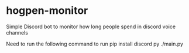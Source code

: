 # hogpen-monitor
Simple Discord bot to monitor how long people spend in discord voice channels

Need to run the following command to run
pip install discord
py ./main.py